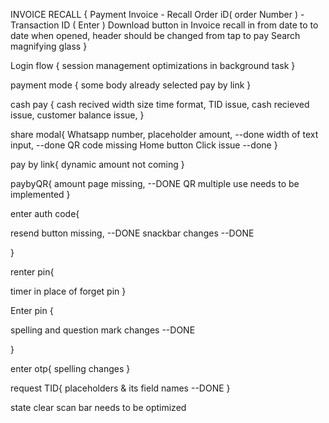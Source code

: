 INVOICE RECALL {
Payment Invoice - Recall Order iD( order Number ) - Transaction ID ( Enter )
Download button in Invoice recall in from date to to date when opened, header should be changed from tap to pay
Search magnifying glass
}

Login flow {
session management optimizations in background task
}

payment mode {
some body already selected pay by link
}

cash pay {
cash recived width size
time format,
TID issue,
cash recieved issue,
customer balance issue,
}

share modal{
Whatsapp number,
placeholder amount, --done
width of text input, --done
QR code missing
Home button Click issue --done
}

pay by link{
dynamic amount not coming
}

paybyQR{
amount page missing, --DONE
QR multiple use needs to be implemented
}

enter auth code{

resend button missing, --DONE
snackbar changes --DONE

}

renter pin{

timer in place of forget pin
}

Enter pin {

spelling and question mark changes --DONE

}

enter otp{
spelling changes
}

request TID{
placeholders & its field names --DONE
}

state clear
scan bar needs to be optimized
